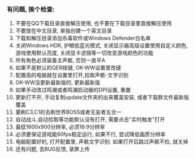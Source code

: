 ### 有问题, 挨个检查:

1. 不要在QQ下载目录直接解压使用, 也不要在下载目录里直接解压使用
2. 不要放在中文目录, 单独创建一个英文目录
3. 下载和解压目录添加杀毒软件或Windows Defender白名单
4. 关闭Windows HDR, 护眼低蓝光模式, 关闭显示器高级设置使用自定义颜色, 游戏使用默认亮度, 关闭显卡滤镜等一切改变游戏颜色的功能
5. 所有角色必须装备主声骸, 否则一直平A
6. 如果不是默认的QER按键, OK-WW设置里改键
7. 配置高的电脑就在设置里打开,拾取声骸-文字识别
8. OK-WW没更新最新版的, 更新最新版
9. 如果手动改过鸣潮或者鸣潮启动器的DPI设置, 重置
10. 更新打不开, 手动复制update文件夹的出来覆盖安装, 或者下载群文件最新版覆盖
11. 要刷C3,C1的去刷世界BOSS或者无妄者五合一
12. 自动战斗,自动拾取等功能默认没有打开, 需要点击"实时触发"打开
13. 最低1600x900分辨率, 必须16:9分辨率
14. 必须要保证游戏能60fps稳定运行, 如果不行, 尝试降低画质分辨率
15. 电脑配置好的, 打开配置里, 声骸文字识别. 如果打开后路过声骸不捡, 就关掉
16. 还有问题, 去BUG反馈, 录屏上传
